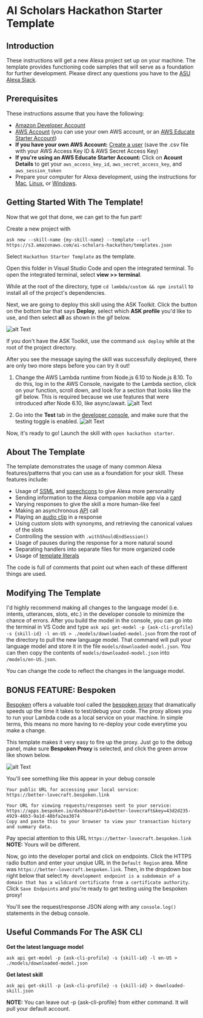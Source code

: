 # AI Scholars Hackathon Starter Template

## Introduction

These instructions will get a new Alexa project set up on your machine. The template provides functioning code samples that will serve as a foundation for further development. Please direct any questions you have to the [ASU Alexa Slack](http://links.asu.edu/asualexaslack).

## Prerequisites

These instructions assume that you have the following:

* [Amazon Developer Account](https://developer.amazon.com/)
* [AWS Account](https://aws.amazon.com/) (you can use your own AWS account, or an [AWS Educate Starter Account](https://www.awseducate.com/signin/SiteLogin))
* **If you have your own AWS Account:** [Create a user](http://docs.aws.amazon.com/IAM/latest/UserGuide/getting-started_create-admin-group.html) (save the .csv file with your AWS Access Key ID & AWS Secret Access Key)
* **If you're using an AWS Educate Starter Account:** Click on **Acount Details** to get your `aws_access_key_id`, `aws_secret_access_key`, and `aws_session_token`
* Prepare your computer for Alexa development, using the instructions for [Mac](https://docs.google.com/document/d/1LKRezyBnXjY7TiJBEQ6fOeOXbjWF6T_KsgRii_Y4LeU/edit?usp=sharing), [Linux](https://docs.google.com/document/d/1OL1hHrCJaFWq7d_LfFPK49ycCoYGk2qJEvZz5BK5_vI/edit?usp=sharing), or [Windows](https://docs.google.com/document/d/1VZ4AHYDU4e3XuISKMn1ZiRgNeuhik7_gHh5RnBiDZ04/edit?usp=sharing).

## Getting Started With The Template!

Now that we got that done, we can get to the fun part!

Create a new project with
```
ask new --skill-name {my-skill-name} --template --url https://s3.amazonaws.com/ai-scholars-hackathon/templates.json
```
Select `Hackathon Starter Template` as the template.

Open this folder in Visual Studio Code and open the integrated terminal. To open the integrated terminal, select **view >> terminal**.

While at the root of the directory, type `cd lambda/custom && npm install` to install all of the project's dependencies.

Next, we are going to deploy this skill using the ASK Toolkit. Click the button on the bottom bar that says **Deploy**, select which **ASK profile** you'd like to use, and then select **all** as shown in the gif below.

![alt Text](https://s3.amazonaws.com/ai-scholars-hackathon/ask-toolkit-deploy.gif)

If you don't have the ASK Toolkit, use the command `ask deploy` while at the root of the project directory.

After you see the message saying the skill was successfully deployed, there are only two more steps before you can try it out!

1. Change the AWS Lambda runtime from Node.js 6.10 to Node.js 8.10. To do this, log in to the AWS Console, navigate to the Lambda section, click on your function, scroll down, and look for a section that looks like the gif below. This is required because we use features that were introduced after Node 6.10, like async/await.
![alt Text](https://s3.amazonaws.com/ai-scholars-hackathon/lambda-choose-runtime.gif)

2. Go into the **Test** tab in the [developer console](https://developer.amazon.com/), and make sure that the testing toggle is enabled.
![alt Text](https://s3.amazonaws.com/ai-scholars-hackathon/ask-toggle-test-enabled.png)

Now, it's ready to go! Launch the skill with `open hackathon starter`.

## About The Template

The template demonstrates the usage of many common Alexa features/patterns that you can use as a foundation for your skill. These features include:

* Usage of [SSML](https://developer.amazon.com/docs/custom-skills/speech-synthesis-markup-language-ssml-reference.html) and [speechcons](https://developer.amazon.com/docs/custom-skills/speechcon-reference-interjections-english-us.html) to give Alexa more personality
* Sending information to the Alexa companion mobile app via a [card](https://developer.amazon.com/docs/custom-skills/include-a-card-in-your-skills-response.html)
* Varying responses to give the skill a more human-like feel
* Making an asynchronous [API](https://www.programmableweb.com/apis/directory) call
* Playing an [audio clip](https://developer.amazon.com/docs/custom-skills/ask-soundlibrary.html) in a response
* Using custom slots with synonyms, and retrieving the canonical values of the slots
* Controlling the session with `.withShouldEndSession()`
* Usage of pauses during the response for a more natural sound
* Separating handlers into separate files for more organized code
* Usage of [template literals](https://developer.mozilla.org/en-US/docs/Web/JavaScript/Reference/Template_literals)

The code is full of comments that point out when each of these different things are used.

## Modifying The Template

I'd highly recommend making all changes to the language model (i.e. intents, utterances, slots, etc.) in the developer console to minimize the chance of errors. After you build the model in the console, you can go into the terminal in VS Code and type `ask api get-model -p {ask-cli-profile} -s {skill-id} -l en-US > ./models/downloaded-model.json` from the root of the directory to pull the new language model. That command will pull your language model and store it in the file `models/downloaded-model.json`. You can then copy the contents of `models/downloaded-model.json` into `/models/en-US.json`.

You can change the code to reflect the changes in the language model.

## BONUS FEATURE: Bespoken
[Bespoken](https://bespoken.io/) offers a valuable tool called the [bespoken proxy](http://docs.bespoken.io/en/latest/commands/proxy/) that dramatically speeds up the time it takes to test/debug your code. The proxy allows you to run your Lambda code as a local service on your machine. In simple terms, this means no more having to re-deploy your code everytime you make a change.

This template makes it very easy to fire up the proxy. Just go to the debug panel, make sure **Bespoken Proxy** is selected, and click the green arrow like shown below.

![alt Text](https://s3.amazonaws.com/ai-scholars-hackathon/vscode-bespoken.png)

You'll see something like this appear in your debug console
```
Your public URL for accessing your local service:
https://better-lovecraft.bespoken.link

Your URL for viewing requests/responses sent to your service:
https://apps.bespoken.io/dashboard?id=better-lovecraft&key=43d2d235-4929-46b3-9a1d-48bfa2ea3074
Copy and paste this to your browser to view your transaction history and summary data.
```
Pay special attention to this URL `https://better-lovecraft.bespoken.link` **NOTE:** Yours will be different.

Now, go into the developer portal and click on endpoints. Click the HTTPS radio button and enter your unqiue URL in the `Default Region` area. Mine was `https://better-lovecraft.bespoken.link`. Then, in the dropdown box right below that select `My development endpoint is a subdomain of a domain that has a wildcard certificate from a certificate authority`. Click `Save Endpoints` and you're ready to get testing using the bespoken proxy!

You'll see the request/response JSON along with any `console.log()` statements in the debug console.

## Useful Commands For The ASK CLI

**Get the latest language model**
```
ask api get-model -p {ask-cli-profile} -s {skill-id} -l en-US > ./models/downloaded-model.json
```

**Get latest skill**
```
ask api get-skill -p {ask-cli-profile} -s {skill-id} > downloaded-skill.json
```

**NOTE:** You can leave out -p {ask-cli-profile} from either command. It will pull your default account.
